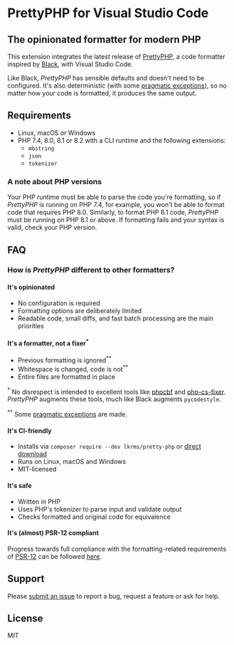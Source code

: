 # PrettyPHP for Visual Studio Code

## The opinionated formatter for modern PHP

This extension integrates the latest release of [PrettyPHP], a code formatter
inspired by [Black], with Visual Studio Code.

Like Black, *PrettyPHP* has sensible defaults and doesn't need to be configured.
It's also deterministic (with some [pragmatic exceptions]), so no matter how
your code is formatted, it produces the same output.

## Requirements

- Linux, macOS or Windows
- PHP 7.4, 8.0, 8.1 or 8.2 with a CLI runtime and the following extensions:
  - `mbstring`
  - `json`
  - `tokenizer`

### A note about PHP versions

Your PHP runtime must be able to parse the code you're formatting, so if
*PrettyPHP* is running on PHP 7.4, for example, you won't be able to format code
that requires PHP 8.0. Similarly, to format PHP 8.1 code, *PrettyPHP* must be
running on PHP 8.1 or above. If formatting fails and your syntax is valid, check
your PHP version.

## FAQ

### How is *PrettyPHP* different to other formatters?

#### It's opinionated

- No configuration is required
- Formatting options are deliberately limited
- Readable code, small diffs, and fast batch processing are the main priorities

#### It's a formatter, not a fixer<sup>\*</sup>

- Previous formatting is ignored<sup>\*\*</sup>
- Whitespace is changed, code is not<sup>\*\*</sup>
- Entire files are formatted in place

<sup>\*</sup> No disrespect is intended to excellent tools like [phpcbf] and
[php-cs-fixer]. *PrettyPHP* augments these tools, much like Black augments
`pycodestyle`.

<sup>\*\*</sup> Some [pragmatic exceptions] are made.

#### It's CI-friendly

- Installs via `composer require --dev lkrms/pretty-php` or [direct
  download][download]
- Runs on Linux, macOS and Windows
- MIT-licensed

#### It's safe

- Written in PHP
- Uses PHP's tokenizer to parse input and validate output
- Checks formatted and original code for equivalence

#### It's (almost) PSR-12 compliant

Progress towards full compliance with the formatting-related requirements of
[PSR-12] can be followed [here][PSR-12 issue].

## Support

Please [submit an issue][new-issue] to report a bug, request a feature or ask
for help.

## License

MIT


[Black]: https://github.com/psf/black
[download]: https://github.com/lkrms/pretty-php/releases/latest/download/pretty-php.phar
[new-issue]: https://github.com/lkrms/pretty-php/issues/new
[php-cs-fixer]: https://github.com/PHP-CS-Fixer/PHP-CS-Fixer
[phpcbf]: https://github.com/squizlabs/PHP_CodeSniffer
[pragmatic exceptions]: https://github.com/lkrms/pretty-php#pragmatism
[PrettyPHP]: https://github.com/lkrms/pretty-php
[PSR-12]: https://www.php-fig.org/psr/psr-12/
[PSR-12 issue]: https://github.com/lkrms/pretty-php/issues/4

